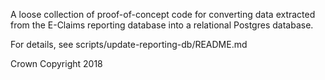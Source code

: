 A loose collection of proof-of-concept code for converting data extracted from the E-Claims reporting database into a relational Postgres database.

For details, see scripts/update-reporting-db/README.md

Crown Copyright 2018
